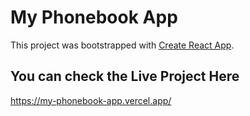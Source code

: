 # My Phonebook App
This project was bootstrapped with [Create React App](https://github.com/facebook/create-react-app).

## You can check the Live Project Here
https://my-phonebook-app.vercel.app/
